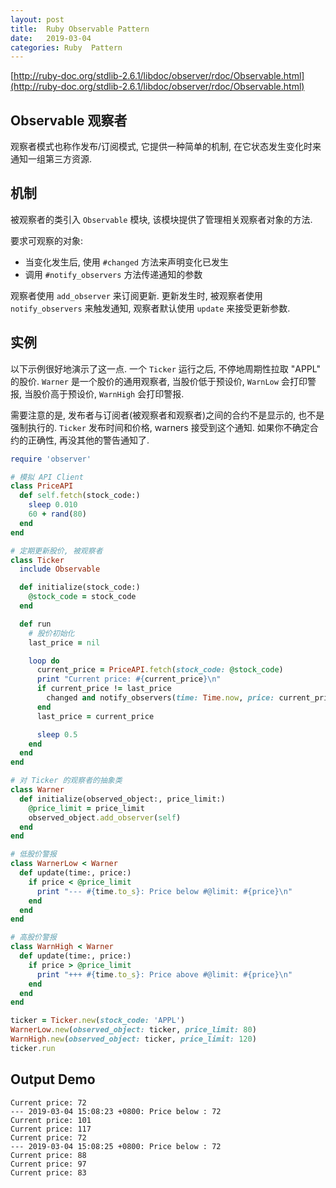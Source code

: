 ```yaml
---
layout: post
title:  Ruby Observable Pattern  
date:   2019-03-04
categories: Ruby  Pattern
---
```


[http://ruby-doc.org/stdlib-2.6.1/libdoc/observer/rdoc/Observable.html](http://ruby-doc.org/stdlib-2.6.1/libdoc/observer/rdoc/Observable.html)

## Observable 观察者

观察者模式也称作发布/订阅模式, 它提供一种简单的机制, 在它状态发生变化时来通知一组第三方资源. 

## 机制

被观察者的类引入 `Observable` 模块, 该模块提供了管理相关观察者对象的方法. 

要求可观察的对象: 

 * 当变化发生后, 使用 `#changed` 方法来声明变化已发生
 * 调用 `#notify_observers` 方法传递通知的参数
 
观察者使用 `add_observer` 来订阅更新. 
更新发生时, 被观察者使用 `notify_observers` 来触发通知, 观察者默认使用 `update` 来接受更新参数.

## 实例

以下示例很好地演示了这一点. 一个 `Ticker` 运行之后, 不停地周期性拉取 "APPL" 的股价.
`Warner` 是一个股价的通用观察者, 当股价低于预设价, `WarnLow` 会打印警报, 当股价高于预设价, `WarnHigh` 会打印警报.
 
需要注意的是, 发布者与订阅者(被观察者和观察者)之间的合约不是显示的, 也不是强制执行的.
`Ticker` 发布时间和价格, warners 接受到这个通知. 如果你不确定合约的正确性, 再没其他的警告通知了.


```ruby
require 'observer'

# 模拟 API Client
class PriceAPI
  def self.fetch(stock_code:)
    sleep 0.010
    60 + rand(80)
  end
end

# 定期更新股价, 被观察者
class Ticker
  include Observable

  def initialize(stock_code:)
    @stock_code = stock_code
  end

  def run
    # 股价初始化
    last_price = nil

    loop do
      current_price = PriceAPI.fetch(stock_code: @stock_code)
      print "Current price: #{current_price}\n"
      if current_price != last_price
        changed and notify_observers(time: Time.now, price: current_price)
      end
      last_price = current_price

      sleep 0.5
    end
  end
end

# 对 Ticker 的观察者的抽象类
class Warner
  def initialize(observed_object:, price_limit:)
    @price_limit = price_limit
    observed_object.add_observer(self)
  end
end

# 低股价警报
class WarnerLow < Warner
  def update(time:, price:)
    if price < @price_limit
      print "--- #{time.to_s}: Price below #@limit: #{price}\n"
    end
  end
end

# 高股价警报
class WarnHigh < Warner
  def update(time:, price:)
    if price > @price_limit
      print "+++ #{time.to_s}: Price above #@limit: #{price}\n"
    end
  end
end

ticker = Ticker.new(stock_code: 'APPL')
WarnerLow.new(observed_object: ticker, price_limit: 80)
WarnHigh.new(observed_object: ticker, price_limit: 120)
ticker.run

```

## Output Demo

```text
Current price: 72
--- 2019-03-04 15:08:23 +0800: Price below : 72
Current price: 101
Current price: 117
Current price: 72
--- 2019-03-04 15:08:25 +0800: Price below : 72
Current price: 88
Current price: 97
Current price: 83
```
